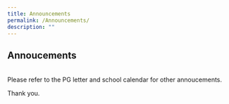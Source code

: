 ```yaml
---
title: Announcements
permalink: /Announcements/
description: ""
---
```

## Annoucements



<br>
Please refer to the PG letter and school calendar for other annoucements.

Thank you.